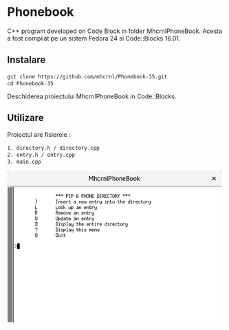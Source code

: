 # Phonebook
C++ program developed on Code Block in folder MhcrnlPhoneBook. Acesta a fost compilat pe un sistem Fedora 24 si Code::Blocks 16.01.

## Instalare
```
git clone https://github.com/mhcrnl/Phonebook-35.git
cd Phonebook-35
```
Deschiderea proiectului MhcrnlPhoneBook in Code::Blocks.

## Utilizare
Proiectul are fisierele :

    1. directory.h / directory.cpp
    2. entry.h / entry.cpp
    3. main.cpp
![alt img](img/o1.png)